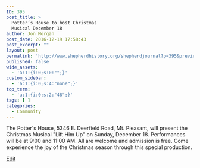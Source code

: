 ```yaml
---
ID: 395
post_title: >
  Potter’s House to host Christmas
  Musical December 18
author: Jon Morgan
post_date: 2016-12-19 17:58:43
post_excerpt: ""
layout: post
permalink: 'http://www.shepherdhistory.org/shepherdjournal?p=395&preview=true&preview_id=395'
published: false
wide_assets:
  - 'a:1:{i:0;s:0:"";}'
custom_sidebar:
  - 'a:1:{i:0;s:4:"none";}'
top_term:
  - 'a:1:{i:0;s:2:"48";}'
tags: [ ]
categories:
  - Community
---
```

The Potter's House, 5346 E. Deerfield Road, Mt. Pleasant, will present the Christmas Musical "Lift Him Up" on Sunday, December 18. Performances will be at 9:00 and 11:00 AM. All are welcome and admission is free. Come experience the joy of the Christmas season through this special production.

[Edit](https://docs.google.com/document/d/1__ovymddOp5As_dNVvYXWSUd_ukOjAHpt9mES05X6tc/edit?usp=sharing)
